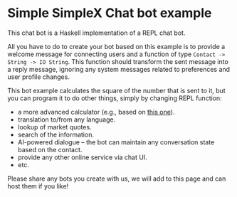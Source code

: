 # Simple SimpleX Chat bot example

This chat bot is a Haskell implementation of a REPL chat bot.

All you have to do to create your bot based on this example is to provide a welcome message for connecting users and a function of type `Contact -> String -> IO String`. This function should transform the sent message into a reply message, ignoring any system messages related to preferences and user profile changes.

This bot example calculates the square of the number that is sent to it, but you can program it to do other things, simply by changing REPL function:

- a more advanced calculator (e.g., based on [this one](https://github.com/jonathanknowles/haskell-calculator)).
- translation to/from any language.
- lookup of market quotes.
- search of the information.
- AI-powered dialogue – the bot can maintain any conversation state based on the contact.
- provide any other online service via chat UI.
- etc.

Please share any bots you create with us, we will add to this page and can host them if you like!
